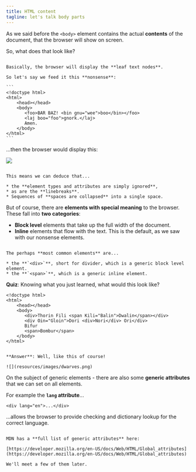 ```yaml
---
title: HTML content
tagline: let's talk body parts
---
```


As we said before the `<body>` element contains the actual **contents** of the document, that the browser will show on screen.

So, what does that look like?

~~~

Basically, the browser will display the **leaf text nodes**.

So let's say we feed it this **nonsense**:

```
<!doctype html>
<html>
    <head></head>
    <body>
       <foo>BAR BAZ! <bin gnu="wee">boo</bin></foo>
       <laj boo="foo">gnork.</laj>
       Amen.
    </body>
</html>
```

~~~

...then the browser would display this:

![](resources/images/nonsense.png)

~~~

This means we can deduce that...

* the **element types and attributes are simply ignored**,
* as are the **linebreaks**.
* Sequences of **spaces are collapsed** into a single space.

~~~

But of course, there are **elements with special meaning** to the browser. These fall into **two categories**:

* **Block level** elements that take up the full width of the document.
* **Inline** elements that flow with the text. This is the default, as we saw with our nonsense elements.

~~~

The perhaps **most common elements** are...

* the **`<div>`**, short for divider, which is a generic block level element.
* the **`<span>`**, which is a generic inline element.

~~~

**Quiz**: Knowing what you just learned, what would this look like?

```
<!doctype html>
<html>
    <head></head>
    <body>
       <div>Thorin Fili <span Kili="Balin">Dwalin</span></div>
       <div Oin="Gloin">Dori <div>Nori</div> Ori</div>
       Bifur
       <span>Bombur</span>
    </body>
</html>
```

~~~

**Answer**: Well, like this of course!

![](resources/images/dwarves.png)

~~~

On the subject of generic elements - there are also some **generic attributes** that we can set on all elements.

For example the **`lang` attribute**...

```
<div lang="en">...</div>
```

...allows the browser to provide checking and dictionary lookup for the correct language.

~~~

MDN has a **full list of generic attributes** here:

[https://developer.mozilla.org/en-US/docs/Web/HTML/Global_attributes](https://developer.mozilla.org/en-US/docs/Web/HTML/Global_attributes)

We'll meet a few of them later.

